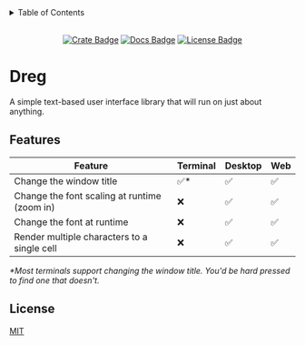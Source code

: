 <details>
<summary>Table of Contents</summary>

- [Dreg](#dreg)
  - [License](#license)

</details>

<!-- cargo-rdme start -->

<div align="center">

<br>[![Crate Badge]][Crate] [![Docs Badge]][Docs] [![License Badge]](./LICENSE)

</div>

# Dreg

A simple text-based user interface library that will run on just about anything.

## Features

| Feature                                      | Terminal | Desktop | Web |
|----------------------------------------------|----------|---------|-----|
| Change the window title                      | ✅*      | ✅      | ✅  |
| Change the font scaling at runtime (zoom in) | ❌       | ✅      | ✅  |
| Change the font at runtime                   | ❌       | ✅      | ✅  |
| Render multiple characters to a single cell  | ❌       | ✅      | ✅  |

_*Most terminals support changing the window title. You'd be hard pressed to find one that doesn't._

## License

[MIT](./LICENSE)

[Crate]: https://crates.io/crates/dreg
[Crate Badge]: https://img.shields.io/crates/v/dreg?logo=rust&style=flat-square&logoColor=E05D44&color=E05D44
[Docs Badge]: https://img.shields.io/docsrs/dreg?logo=rust&style=flat-square&logoColor=E05D44
[Docs]: https://docs.rs/dreg
[License Badge]: https://img.shields.io/crates/l/dreg?style=flat-square&color=1370D3

